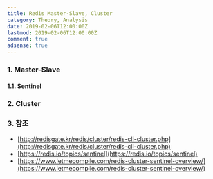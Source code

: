 ```yaml
---
title: Redis Master-Slave, Cluster
category: Theory, Analysis
date: 2019-02-06T12:00:00Z
lastmod: 2019-02-06T12:00:00Z
comment: true
adsense: true
---
```


### 1. Master-Slave

#### 1.1. Sentinel

### 2. Cluster

### 3. 참조

* [http://redisgate.kr/redis/cluster/redis-cli-cluster.php](http://redisgate.kr/redis/cluster/redis-cli-cluster.php)
* [https://redis.io/topics/sentinel](https://redis.io/topics/sentinel)
* [https://www.letmecompile.com/redis-cluster-sentinel-overview/](https://www.letmecompile.com/redis-cluster-sentinel-overview/)